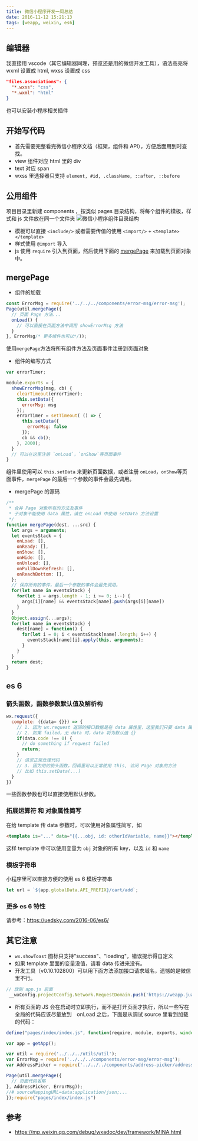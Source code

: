 ```yaml
---
title: 微信小程序开发一周总结
date: 2016-11-12 15:21:13
tags: [weapp, weixin, es6]
---
```


## 编辑器
我直接用 vscode（其它编辑器同理，预览还是用的微信开发工具），语法高亮将 wxml 设置成 html, wxss 设置成 css
```json
"files.associations": {
  "*.wxss": "css",
  "*.wxml": "html"
}
```
也可以安装小程序相关插件

## 开始写代码
* 首先需要完整看完微信小程序文档（框架，组件和 API），方便后面用到时查找。
* view 组件对应 html 里的 div
* text 对应 span
* wxss 里选择器只支持 `element, #id, .className, ::after, ::before`

## 公用组件
项目目录里新建 components ，按类似 pages 目录结构，将每个组件的模板，样式和 js 文件放在同一个文件夹
![微信小程序组件目录结构](https://o8hio0x77.qnssl.com/i/2016-11-12-075312.jpg)
* 模板可以直接 `<include/>` 或者需要传值的使用 `<import/>` + `<template></template>`
* 样式使用 `@import` 导入
* js 使用 `require` 引入到页面，然后使用下面的 [mergePage](#mergePage) 来加载到页面对象中。
<!--more-->
## mergePage
* 组件的加载
```js
const ErrorMsg = require('../../../components/error-msg/error-msg');
Page(util.mergePage({
  // 页面 Page 方法...
  onLoad() {
    // 可以直接在页面方法中调用 showErrorMsg 方法
  }
}, ErrorMsg/* 更多组件也可以*/));
```
使用`mergePage`方法将所有组件方法及页面事件注册到页面对象

* 组件的编写方式
```js
var errorTimer;

module.exports = {
  showErrorMsg(msg, cb) {
    clearTimeout(errorTimer);
    this.setData({
      errorMsg: msg
    });
    errorTimer = setTimeout( () => {
      this.setData({
        errorMsg: false
      });
      cb && cb();
    }, 2000);
  }
  // 可以在这里注册 `onLoad`，`onShow`等页面事件
}
```
组件里使用可以 `this.setData` 来更新页面数据，或者注册 `onLoad`，`onShow`等页面事件，`mergePage` 的最后一个参数的事件会最先调用。

* mergePage 的源码
```js
/**
 * 合并 Page 对象所有的方法及事件
 * 子对象不能使用 data 属性，请在 onLoad 中使用 setData 方法设置
 */
function mergePage(dest, ...src) {
  let args = arguments;
  let eventsStack = {
    onLoad: [],
    onReady: [],
    onShow: [],
    onHide: [],
    onUnload: [],
    onPullDownRefresh: [],
    onReachBottom: [],
  };
  // 保存所有的事件，最后一个参数的事件会最先调用。
  for(let name in eventsStack) {
    for(let i = args.length - 1; i >= 0; i--) {
      args[i][name] && eventsStack[name].push(args[i][name])
    }
  }
  Object.assign(...args);
  for(let name in eventsStack) {
    dest[name] = function() {
      for(let i = 0; i < eventsStack[name].length; i++) {
        eventsStack[name][i].apply(this, arguments);
      }
    }
  }
  return dest;
}
```


## es 6
### 箭头函数，函数参数默认值及解析构
```js
wx.request({
  complete: ({data= {}}) => {
    // 1. 因为 wx.request 返回的接口数据是在 data 属性里，这里我们只要 data 属性就行了，所以直接参数解析构
    // 2. 如果 failed，无 data 时，data 将为默认值 {}
    if(data.code !== 0) {
      // do something if request failed
      return;
    }
    // 请求正常处理代码
    // 3. 因为用的箭头函数，回调里可以正常使用 this, 访问 Page 对象的方法
    // 比如 this.setData(...)
  }
})
```
一些函数参数也可以直接使用默认参数。

### 拓展运算符 和 对象属性简写
在给 template 传 data 参数时，可以使用对象属性简写，如
```html
<template is="..." data="{{...obj, id: otherIdVariable, name}}"></template>
```
这样 template 中可以使用变量为 `obj` 对象的所有 key，以及 `id` 和 `name`
### 模板字符串
小程序里可以直接方便的使用 es 6 模板字符串
```js
let url = `${app.globalData.API_PREFIX}/cart/add`;
```
### 更多 es 6 特性
请参考：https://uedsky.com/2016-06/es6/

## 其它注意
* `wx.showToast` 图标只支持"success"、"loading"，错误提示得自定义
* 如果 template 里面的变量没值，请看 data 传进来没有。
* 开发工具（v0.10.102800）可以用下面方法添加接口请求域名，遗憾的是微信里不行。
```js
// 放到 app.js 前面
 __wxConfig.projectConfig.Network.RequestDomain.push('https://weapp.juanpi.com');
```
* 所有页面的 JS 会在启动时立即执行，而不是打开页面才执行，所以一些写在全局的代码应该尽量放到　onLoad 之后，下面是从调试 source 里看到加载的代码：

```js
define("pages/index/index.js", function(require, module, exports, window,document,frames,self,location,navigator,localStorage,history,Caches,screen,alert,confirm,prompt,XMLHttpRequest,WebSocket ){ 'use strict';

var app = getApp();

var util = require('../../../utils/util');
var ErrorMsg = require('../../../components/error-msg/error-msg');
var AddressPicker = require('../../../components/address-picker/address-picker');

Page(util.mergePage({
  // 页面代码省略
}, AddressPicker, ErrorMsg));
//# sourceMappingURL=data:application/json;...
});require("pages/index/index.js")
```


## 参考
* https://mp.weixin.qq.com/debug/wxadoc/dev/framework/MINA.html
